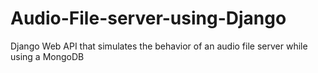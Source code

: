 # Audio-File-server-using-Django
Django Web API that simulates the behavior of an audio file server while using a MongoDB 
